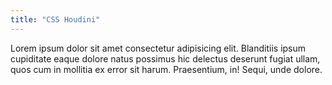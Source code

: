 ```yaml
---
title: "CSS Houdini"
---
```


<p class="spans">
  <span><span>Lorem</span></span> <span><span>ipsum</span></span> <span><span>dolor</span></span> <span><span>sit</span></span> <span><span>amet</span></span> <span><span>consectetur</span></span> <span><span>adipisicing</span></span> <span><span>elit.</span></span> <span><span>Blanditiis</span></span> <span><span>ipsum</span></span> <span><span>cupiditate</span></span> <span><span>eaque</span></span> <span><span>dolore</span></span> <span><span>natus</span></span> <span><span>possimus</span></span> <span><span>hic</span></span> <span><span>delectus</span></span> <span><span>deserunt</span></span> <span><span>fugiat</span></span> <span><span>ullam,</span></span> <span><span>quos</span></span> <span><span>cum</span></span> <span><span>in</span></span> <span><span>mollitia</span></span> <span><span>ex</span></span> <span><span>error</span></span> <span><span>sit</span></span> <span><span>harum.</span></span> <span><span>Praesentium,</span></span> <span><span>in!</span></span> <span><span>Sequi,</span></span> <span><span>unde</span></span> <span><span>dolore.</span></span>
</p>